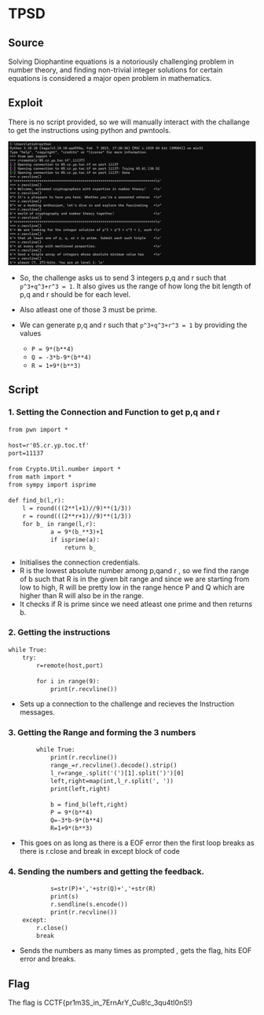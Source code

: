# TPSD

## Source

Solving Diophantine equations is a notoriously challenging problem in number theory, and finding non-trivial integer solutions for certain equations is considered a major open problem in mathematics.

## Exploit

There is no script provided, so we will manually interact with the challange to get the instructions using python and pwntools.

![Interaction png](./Interaction.png)

- So, the challenge asks us to send 3 integers p,q and r such that `p^3+q^3+r^3 = 1`. It also gives us the range of how long the bit length of p,q and r should be for each level.
- Also atleast one of those 3 must be prime.

- We can generate p,q and r such that `p^3+q^3+r^3 = 1` by providing the values 
	- `P = 9*(b**4)`
	- `Q = -3*b-9*(b**4)`
	- `R = 1+9*(b**3)`

## Script

### 1. Setting the Connection and Function to get p,q and r
```
from pwn import *

host=r'05.cr.yp.toc.tf'
port=11137

from Crypto.Util.number import *
from math import *
from sympy import isprime

def find_b(l,r):
	l = round(((2**l+1)//9)**(1/3))
	r = round(((2**r+1)//9)**(1/3))
	for b_ in range(l,r):
        	a = 9*(b_**3)+1
        	if isprime(a):
        		return b_
```
- Initialises the connection credentials.
- R is the lowest absolute number among p,qand r , so we find the range of b such that R is in the given bit range and since we are starting from low to high, R will be pretty low in the range hence P and Q which are higher than R will also be in the range.
- It checks if R is prime since we need atleast one prime and then returns b.

### 2. Getting the instructions
```
while True:
	try:
		r=remote(host,port)

		for i in range(9):
			print(r.recvline())
```
- Sets up a connection to the challenge and recieves the Instruction messages.

### 3. Getting the Range and forming the 3 numbers
```
		while True:
			print(r.recvline())
			range_=r.recvline().decode().strip()
			l_r=range_.split('(')[1].split(')')[0]
			left,right=map(int,l_r.split(', '))
			print(left,right)

			b = find_b(left,right)
			P = 9*(b**4)
			Q=-3*b-9*(b**4)
			R=1+9*(b**3)
```
- This goes on as long as there is a EOF error then the first loop breaks as there is r.close and break in except block of code

### 4. Sending the numbers and getting the feedback.
```
			s=str(P)+','+str(Q)+','+str(R)
			print(s)
			r.sendline(s.encode())
			print(r.recvline())
	except:
		r.close()
		break
```
- Sends the numbers as many times as prompted , gets the flag, hits EOF error and breaks.

## Flag

The flag is CCTF{pr1m3S_in_7ErnArY_Cu8!c_3qu4tI0nS!}